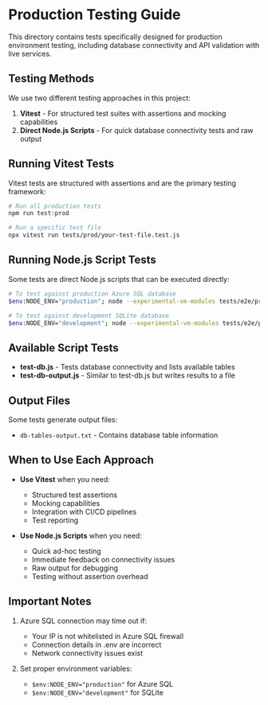 # Production Testing Guide

This directory contains tests specifically designed for production environment testing, including database connectivity and API validation with live services.

## Testing Methods

We use two different testing approaches in this project:

1. **Vitest** - For structured test suites with assertions and mocking capabilities
2. **Direct Node.js Scripts** - For quick database connectivity tests and raw output

## Running Vitest Tests

Vitest tests are structured with assertions and are the primary testing framework:

```bash
# Run all production tests
npm run test:prod

# Run a specific test file
npx vitest run tests/prod/your-test-file.test.js
```

## Running Node.js Script Tests

Some tests are direct Node.js scripts that can be executed directly:

```bash
# To test against production Azure SQL database
$env:NODE_ENV="production"; node --experimental-vm-modules tests/e2e/prod/test-db.js

# To test against development SQLite database
$env:NODE_ENV="development"; node --experimental-vm-modules tests/e2e/prod/test-db.js
```

## Available Script Tests

- **test-db.js** - Tests database connectivity and lists available tables
- **test-db-output.js** - Similar to test-db.js but writes results to a file

## Output Files

Some tests generate output files:
- `db-tables-output.txt` - Contains database table information

## When to Use Each Approach

- **Use Vitest** when you need:
  - Structured test assertions
  - Mocking capabilities
  - Integration with CI/CD pipelines
  - Test reporting

- **Use Node.js Scripts** when you need:
  - Quick ad-hoc testing
  - Immediate feedback on connectivity issues
  - Raw output for debugging
  - Testing without assertion overhead

## Important Notes

1. Azure SQL connection may time out if:
   - Your IP is not whitelisted in Azure SQL firewall
   - Connection details in .env are incorrect
   - Network connectivity issues exist

2. Set proper environment variables:
   - `$env:NODE_ENV="production"` for Azure SQL
   - `$env:NODE_ENV="development"` for SQLite 